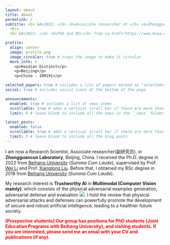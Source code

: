 ```yaml
---
layout: about
title: About
permalink: /
subtitle: <b> &#x2022; </b> <b>Associate researcher at </b> <a>Zhongguancun Laboratory</a> 
  <br>
  <b> &#x2022; </b> <b>PhD and BSc</b> from <a href="https://www.buaa.edu.cn/">Beihang University</a>

profile:
  align: center
  image: profile.png
  image_circular: true # crops the image to make it circular
  more_info: >
    <p>Haidian Distinct</p>
    <p>Beijing</p>
    <p>China - 100191</p>

selected_papers: true # includes a list of papers marked as "selected={true}"
social: true # includes social icons at the bottom of the page

announcements:
  enabled: true # includes a list of news items
  scrollable: true # adds a vertical scroll bar if there are more than 3 news items
  limit: 5 # leave blank to include all the news in the `_news` folder

latest_posts:
  enabled: false
  scrollable: true # adds a vertical scroll bar if there are more than 3 new posts items
  limit: 3 # leave blank to include all the blog posts
---
```


<p> I am now a Research Scientist, Associate researcher(副研究员), in <strong>Zhongguancun Laboratory</strong>, Beijing, China. I received the Ph.D. degree in 2022 from <a href="https://www.buaa.edu.cn/">Beihang University</a> (<i>Summa Cum Laude</i>), supervised by Prof. <a href="http://sites.nlsde.buaa.edu.cn/~liwei/">Wei Li</a> and Prof. <a href="https://xlliu-beihang.github.io/">Xianglong Liu</a>. Before that, I obtained my BSc degree in 2018 from <a href="https://www.buaa.edu.cn/">Beihang University</a> (<i>Summa Cum Laude</i>).

<p> My research interest is <strong>Trustworthy AI</strong> in <strong>Multimodal (Computer Vision mainly)</strong>, which consists of the physical adversarial examples generation, adversarial defense and evaluation <a href='https://scholar.google.com/citations?user=RoFr1qcAAAAJ'><img src="https://img.shields.io/badge/scholar-1200+-4285F4?logo=googlescholar&labelColor=beige"></a>. I hold the review that physical adversarial attacks and defenses can powerfully promote the development of secure and robust artificial intelligence, leading to a healthier future society.</p>
                   
<p><span style="color:red"><strong>[Prospective students] Our group has positions for PhD students (Joint Education Programs with Beihang University), and visiting students. If you are interested, please send me an email with your CV and publications (if any).</strong></span></p>
